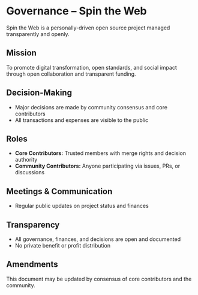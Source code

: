 
# Governance – Spin the Web

Spin the Web is a personally-driven open source project managed transparently and openly.

## Mission
To promote digital transformation, open standards, and social impact through open collaboration and transparent funding.

## Decision-Making
- Major decisions are made by community consensus and core contributors
- All transactions and expenses are visible to the public

## Roles
- **Core Contributors:** Trusted members with merge rights and decision authority
- **Community Contributors:** Anyone participating via issues, PRs, or discussions

## Meetings & Communication
- Regular public updates on project status and finances

## Transparency
- All governance, finances, and decisions are open and documented
- No private benefit or profit distribution

## Amendments
This document may be updated by consensus of core contributors and the community.